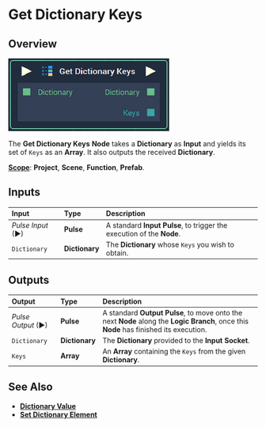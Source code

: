 # Get Dictionary Keys

## Overview

![The Get Dictionary Keys Node.](../../.gitbook/assets/getdictionarykeysnode.png)

The **Get Dictionary Keys** **Node** takes a **Dictionary** as **Input** and yields its set of `Keys` as an **Array**. It also outputs the received **Dictionary**.

[**Scope**](../overview.md#scopes): **Project**, **Scene**, **Function**, **Prefab**.

## Inputs

| Input | Type | Description |
| :--- | :--- | :--- |
| _Pulse Input_ \(►\) | **Pulse** | A standard **Input Pulse**, to trigger the execution of the **Node**. |
| `Dictionary` | **Dictionary** | The **Dictionary** whose `Keys` you wish to obtain. |

## Outputs

| Output | Type | Description |
| :--- | :--- | :--- |
| _Pulse Output_ \(►\) | **Pulse** | A standard **Output Pulse**, to move onto the next **Node** along the **Logic Branch**, once this **Node** has finished its execution. |
| `Dictionary` | **Dictionary** | The **Dictionary** provided to the **Input** **Socket**. |
| `Keys` | **Array** | An **Array** containing the `Keys` from the given **Dictionary**. |

## See Also

* [**Dictionary Value**](dictionary-value.md)
* [**Set Dictionary Element**](set-dictionary-element.md)

